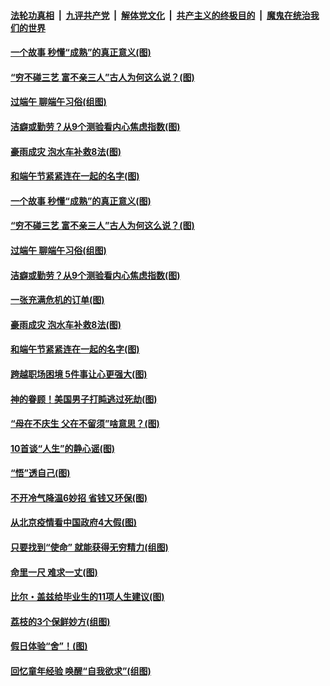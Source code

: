 

####  [法轮功真相](../../../../basic/blob/master/README.md?t=06251831) &nbsp;|&nbsp; [九评共产党](../../../../9ping.md/blob/master/README.md?t=06251831) &nbsp;|&nbsp; [解体党文化](../../../../jtdwh.md/blob/master/README.md?t=06251831)  &nbsp;|&nbsp; [共产主义的终极目的](../../../../gczydzjmd.md/blob/master/README.md?t=06251831) &nbsp;|&nbsp; [魔鬼在统治我们的世界](../../../../mgztzwmdsj.md/blob/master/README.md?t=06251831) 

#### [一个故事 秒懂“成熟”的真正意义(图)](../pages/p8/936405.md?t=06251831) 

#### [“穷不碰三艺 富不亲三人”古人为何这么说？(图)](../pages/p8/937602.md?t=06251831) 

#### [过端午 聊端午习俗(组图)](../pages/p8/937246.md?t=06251831) 

#### [洁癖或勤劳？从9个测验看内心焦虑指数(图)](../pages/p8/937558.md?t=06251831) 

#### [豪雨成灾 泡水车补救8法(图)](../pages/p8/937526.md?t=06251831) 

#### [和端午节紧紧连在一起的名字(图)](../pages/p8/937448.md?t=06251831) 

#### [一个故事 秒懂“成熟”的真正意义(图)](../pages/p8/936405.md?t=06251831) 

#### [“穷不碰三艺 富不亲三人”古人为何这么说？(图)](../pages/p8/937602.md?t=06251831) 

#### [过端午 聊端午习俗(组图)](../pages/p8/937246.md?t=06251831) 

#### [洁癖或勤劳？从9个测验看内心焦虑指数(图)](../pages/p8/937558.md?t=06251831) 

#### [一张充满危机的订单(图)](../pages/p8/936981.md?t=06251831) 

#### [豪雨成灾 泡水车补救8法(图)](../pages/p8/937526.md?t=06251831) 

#### [和端午节紧紧连在一起的名字(图)](../pages/p8/937448.md?t=06251831) 

#### [跨越职场困境 5件事让心更强大(图)](../pages/p8/937375.md?t=06251831) 

#### [神的眷顾！美国男子打盹逃过死劫(图)](../pages/p8/936985.md?t=06251831) 

#### [“母在不庆生 父在不留须”啥意思？(图)](../pages/p8/937234.md?t=06251831) 

#### [10首谈“人生”的静心谣(图)](../pages/p8/936965.md?t=06251831) 

#### [“悟”透自己(图)](../pages/p8/936972.md?t=06251831) 

#### [不开冷气降温6妙招 省钱又环保(图)](../pages/p8/937329.md?t=06251831) 

#### [从北京疫情看中国政府4大假(图)](../pages/p8/937196.md?t=06251831) 

#### [只要找到“使命” 就能获得无穷精力(组图)](../pages/p8/937159.md?t=06251831) 

#### [命里一尺 难求一丈(图)](../pages/p8/936782.md?t=06251831) 

#### [比尔・盖兹给毕业生的11项人生建议(图)](../pages/p8/936231.md?t=06251831) 

#### [荔枝的3个保鲜妙方(组图)](../pages/p8/936950.md?t=06251831) 

#### [假日体验“舍”！(图)](../pages/p8/937183.md?t=06251831) 

#### [回忆童年经验 唤醒“自我欲求”(组图)](../pages/p8/937082.md?t=06251831) 

